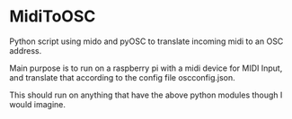 # MidiToOSC
Python script using mido and pyOSC to translate incoming midi to an OSC address.

Main purpose is to run on a raspberry pi with a midi device for MIDI Input, and translate that according to the config file oscconfig.json.

This should run on anything that have the above python modules though I would imagine.

